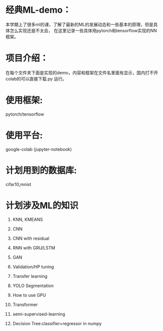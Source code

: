 # 经典ML-demo：
本学期上了很多ml的课，了解了最新的ML的发展动态和一些基本的原理，但是具体怎么实现还是不太会，
在这里记录一些具体用pytorch和tensorflow实现的NN框架。

# 项目介绍：
在每个文件夹下面是实现的demo，内容和框架在文件名里面有显示，国内打不开colab的可以直接下载.py 运行。

# 使用框架:
pytorch/tensorflow

# 使用平台:
google-colab (jupyter-notebook)

# 计划用到的数据库:
cifar10,mnist

# 计划涉及ML的知识
1. KNN, KMEANS 
2. CNN 
3. CNN with residual
4. RNN with GRU/LSTM 
5. GAN 
6. Validation/HP tuning
7. Transfer learning
8. YOLO Segmentation 
9. How to use GPU
10. Transformer
11. semi-supervised-learning

12. Decision Tree:classifier+regressor in numpy